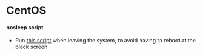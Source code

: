 # CentOS

#### nosleep script
- Run [this script](./nosleep) when leaving the system, to avoid having to reboot at the black screen
